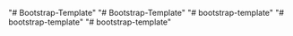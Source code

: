 "# Bootstrap-Template" 
"# Bootstrap-Template" 
"# bootstrap-template" 
"# bootstrap-template" 
"# bootstrap-template" 
